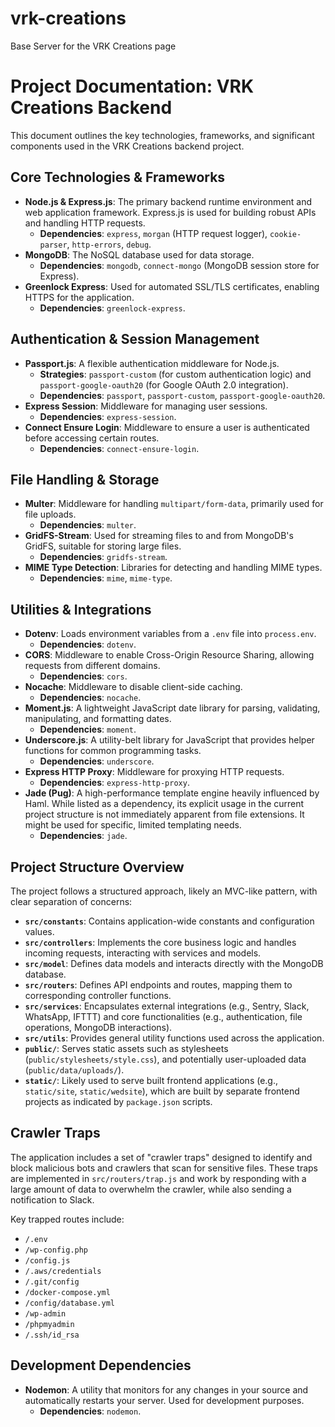 # vrk-creations
Base Server for the VRK Creations page

# Project Documentation: VRK Creations Backend

This document outlines the key technologies, frameworks, and significant components used in the VRK Creations backend project.

## Core Technologies & Frameworks

*   **Node.js & Express.js**: The primary backend runtime environment and web application framework. Express.js is used for building robust APIs and handling HTTP requests.
    *   **Dependencies**: `express`, `morgan` (HTTP request logger), `cookie-parser`, `http-errors`, `debug`.
*   **MongoDB**: The NoSQL database used for data storage.
    *   **Dependencies**: `mongodb`, `connect-mongo` (MongoDB session store for Express).
*   **Greenlock Express**: Used for automated SSL/TLS certificates, enabling HTTPS for the application.
    *   **Dependencies**: `greenlock-express`.

## Authentication & Session Management

*   **Passport.js**: A flexible authentication middleware for Node.js.
    *   **Strategies**: `passport-custom` (for custom authentication logic) and `passport-google-oauth20` (for Google OAuth 2.0 integration).
    *   **Dependencies**: `passport`, `passport-custom`, `passport-google-oauth20`.
*   **Express Session**: Middleware for managing user sessions.
    *   **Dependencies**: `express-session`.
*   **Connect Ensure Login**: Middleware to ensure a user is authenticated before accessing certain routes.
    *   **Dependencies**: `connect-ensure-login`.

## File Handling & Storage

*   **Multer**: Middleware for handling `multipart/form-data`, primarily used for file uploads.
    *   **Dependencies**: `multer`.
*   **GridFS-Stream**: Used for streaming files to and from MongoDB's GridFS, suitable for storing large files.
    *   **Dependencies**: `gridfs-stream`.
*   **MIME Type Detection**: Libraries for detecting and handling MIME types.
    *   **Dependencies**: `mime`, `mime-type`.

## Utilities & Integrations

*   **Dotenv**: Loads environment variables from a `.env` file into `process.env`.
    *   **Dependencies**: `dotenv`.
*   **CORS**: Middleware to enable Cross-Origin Resource Sharing, allowing requests from different domains.
    *   **Dependencies**: `cors`.
*   **Nocache**: Middleware to disable client-side caching.
    *   **Dependencies**: `nocache`.
*   **Moment.js**: A lightweight JavaScript date library for parsing, validating, manipulating, and formatting dates.
    *   **Dependencies**: `moment`.
*   **Underscore.js**: A utility-belt library for JavaScript that provides helper functions for common programming tasks.
    *   **Dependencies**: `underscore`.
*   **Express HTTP Proxy**: Middleware for proxying HTTP requests.
    *   **Dependencies**: `express-http-proxy`.
*   **Jade (Pug)**: A high-performance template engine heavily influenced by Haml. While listed as a dependency, its explicit usage in the current project structure is not immediately apparent from file extensions. It might be used for specific, limited templating needs.
    *   **Dependencies**: `jade`.

## Project Structure Overview

The project follows a structured approach, likely an MVC-like pattern, with clear separation of concerns:

*   **`src/constants`**: Contains application-wide constants and configuration values.
*   **`src/controllers`**: Implements the core business logic and handles incoming requests, interacting with services and models.
*   **`src/model`**: Defines data models and interacts directly with the MongoDB database.
*   **`src/routers`**: Defines API endpoints and routes, mapping them to corresponding controller functions.
*   **`src/services`**: Encapsulates external integrations (e.g., Sentry, Slack, WhatsApp, IFTTT) and core functionalities (e.g., authentication, file operations, MongoDB interactions).
*   **`src/utils`**: Provides general utility functions used across the application.
*   **`public/`**: Serves static assets such as stylesheets (`public/stylesheets/style.css`), and potentially user-uploaded data (`public/data/uploads/`).
*   **`static/`**: Likely used to serve built frontend applications (e.g., `static/site`, `static/wedsite`), which are built by separate frontend projects as indicated by `package.json` scripts.

## Crawler Traps

The application includes a set of "crawler traps" designed to identify and block malicious bots and crawlers that scan for sensitive files. These traps are implemented in `src/routers/trap.js` and work by responding with a large amount of data to overwhelm the crawler, while also sending a notification to Slack.

Key trapped routes include:
*   `/.env`
*   `/wp-config.php`
*   `/config.js`
*   `/.aws/credentials`
*   `/.git/config`
*   `/docker-compose.yml`
*   `/config/database.yml`
*   `/wp-admin`
*   `/phpmyadmin`
*   `/.ssh/id_rsa`

## Development Dependencies

*   **Nodemon**: A utility that monitors for any changes in your source and automatically restarts your server. Used for development purposes.
    *   **Dependencies**: `nodemon`.
